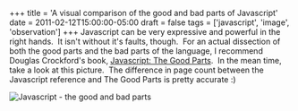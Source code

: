 +++
title = 'A visual comparison of the good and bad parts of Javascript'
date = 2011-02-12T15:00:00-05:00
draft = false
tags = ['javascript', 'image', 'observation']
+++
Javascript can be very expressive and powerful in the right hands.  It isn't without it's faults, though.  For an actual dissection of both the good parts and the bad parts of the language, I recommend Douglas Crockford's book, [Javascript: The Good Parts](http://www.amazon.com/exec/obidos/ASIN/0596517742/wrrrldwideweb).  In the mean time, take a look at this picture.  The difference in page count between the Javascript reference and The Good Parts is pretty accurate :)

![Javascript - the good and bad parts](/images/javascript_good_and_bad_parts.jpg)
